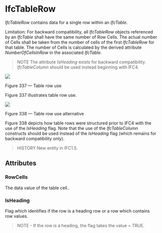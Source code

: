 # IfcTableRow

_IfcTableRow_ contains data for a single row within an _IfcTable_.

Limitation: For backward compatibility, all _IfcTableRow_ objects referenced by an _IfcTable_ shall have the same number of Row Cells. The actual number of Cells shall be taken from the number of cells of the first _IfcTableRow_ for that table. The number of Cells is calculated by the derived attribute _NumberOfCellsInRow_ in the associated _IfcTable_.

> NOTE  The attribute _IsHeading_ exists for backward compatibility. _IfcTableColumn_ should be used instead beginning with IFC4.

![](../../../../figures/ifctablerow_image1.gif)

Figure 337 &mdash; Table row use

Figure 337 illustrates table row use.

![](../../../../figures/ifctablerow_image2.gif)

Figure 338 &mdash; Table row use alternative

Figure 338 depicts how table rows were structured prior to IFC4 with the use of the <em>IsHeading</em> flag. Note that the use of the <em>IfcTableColumn</em> constructs should be used instead of the <em>IsHeading</em> flag (which remains for backward compatibility only).

> HISTORY  New entity in IFC1.5.

## Attributes

### RowCells
The data value of the table cell..

### IsHeading
Flag which identifies if the row is a heading row or a row which contains row values.
> NOTE - If the row is a heading, the flag takes the value = TRUE.
